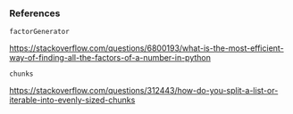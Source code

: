### References

``factorGenerator``

https://stackoverflow.com/questions/6800193/what-is-the-most-efficient-way-of-finding-all-the-factors-of-a-number-in-python

``chunks``

https://stackoverflow.com/questions/312443/how-do-you-split-a-list-or-iterable-into-evenly-sized-chunks

